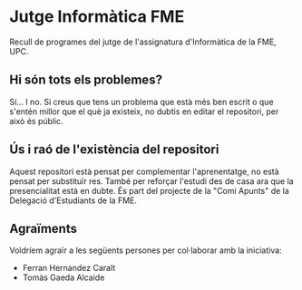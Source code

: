 # Jutge Informàtica FME

Recull de programes del jutge de l'assignatura d'Informàtica de la FME, UPC.

## Hi són tots els problemes?

Sí... I no. Si creus que tens un problema que està més ben escrit o que s'entén millor que el què ja existeix, no dubtis en editar el repositori, per això és públic.

## Ús i raó de l'existència del repositori

Aquest repositori està pensat per complementar l'aprenentatge, no està pensat per substituïr res. També per reforçar l'estudi des de casa ara que la presencialitat està en dubte. És part del projecte de la "Comi Apunts" de la Delegació d'Estudiants de la FME.

## Agraïments

Voldríem agraïr a les següents persones per col·laborar amb la iniciativa:
- Ferran Hernandez Caralt
- Tomàs Gaeda Alcaide